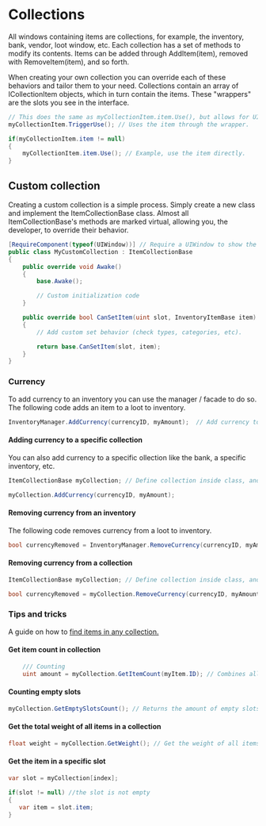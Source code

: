 # Collections

All windows containing items are collections, for example, the inventory, bank, vendor, loot window, etc. Each collection has a set of methods to modify its contents. Items can be added through AddItem(item), removed with RemoveItem(item), and so forth.

When creating your own collection you can override each of these behaviors and tailor them to your need. Collections contain an array of ICollectionItem objects, which in turn contain the items. These "wrappers" are the slots you see in the interface.

```csharp
// This does the same as myCollectionItem.item.Use(), but allows for UI specific control through the ICollectionItem.
myCollectionItem.TriggerUse(); // Uses the item through the wrapper.

if(myCollectionItem.item != null)
{
    myCollectionItem.item.Use(); // Example, use the item directly.
}

```

## Custom collection

Creating a custom collection is a simple process. Simply create a new class and implement the ItemCollectionBase class. Almost all ItemCollectionBase's methods are marked virtual, allowing you, the developer, to override their behavior.

```csharp
[RequireComponent(typeof(UIWindow))] // Require a UIWindow to show the actual collection.
public class MyCustomCollection : ItemCollectionBase
{
    public override void Awake()
    {
        base.Awake();

        // Custom initialization code
    }

    public override bool CanSetItem(uint slot, InventoryItemBase item)
    {
        // Add custom set behavior (check types, categories, etc).

        return base.CanSetItem(slot, item);
    }
}

```

### Currency

To add currency to an inventory you can use the manager / facade to do so. The following code adds an item to a loot to inventory.

```csharp
InventoryManager.AddCurrency(currencyID, myAmount);  // Add currency to an inventory. currencyID:uint (ID of the currency as defined in editor), myAmount: float.

```

#### Adding currency to a specific collection

You can also add currency to a specific ollection like the bank, a specific inventory, etc.

```csharp
ItemCollectionBase myCollection; // Define collection inside class, and assign it in the inspector.

myCollection.AddCurrency(currencyID, myAmount);

```

#### Removing currency from an inventory

The following code removes currency from a loot to inventory.

```csharp
bool currencyRemoved = InventoryManager.RemoveCurrency(currencyID, myAmount); // Removes the amount of given currencyID. This will auto. convert currencies. For example if you have gold (which is worth 100 silver), and there isn't enough silver available, it will be re-supplied using gold. (This behavior can be defined inside the editors).

```

#### Removing currency from a collection

```csharp
ItemCollectionBase myCollection; // Define collection inside class, and assign it in the inspector.

bool currencyRemoved = myCollection.RemoveCurrency(currencyID, myAmount);

```

### Tips and tricks

A guide on how to [find items in any collection.](FindingItems.md)

#### Get item count in collection

```csharp
    /// Counting
    uint amount = myCollection.GetItemCount(myItem.ID); // Combines all stacks and gets the total count of the given item. Useful when you want to know exactly how many items of the given ID there are in the collection.

```

#### Counting empty slots

```csharp
myCollection.GetEmptySlotsCount(); // Returns the amount of empty slots.

```

#### Get the total weight of all items in a collection

```csharp
float weight = myCollection.GetWeight(); // Get the weight of all items in this collection combined.
```

#### Get the item in a specific slot

```csharp
var slot = myCollection[index];

if(slot != null) //the slot is not empty
{
   var item = slot.item;
}
```